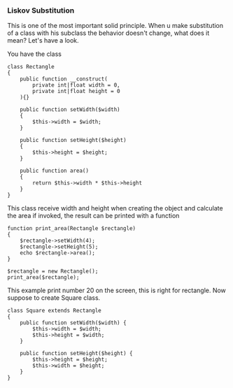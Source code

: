 ### Liskov Substitution

This is one of the most important solid principle.
When u make substitution of a class with his subclass the behavior doesn't change, what does it mean? Let's have a look.

You have the class

```
class Rectangle
{
    public function __construct(
        private int|float width = 0,
        private int|float height = 0
    ){}

    public function setWidth($width)
    {
        $this->width = $width;
    }

    public function setHeight($height)
    {
        $this->height = $height;
    }

    public function area()
    {
        return $this->width * $this->height
    }
}
```

This class receive width and height when creating the object and calculate the area if invoked, the result can be printed with a function

```
function print_area(Rectangle $rectangle)
{
    $rectangle->setWidth(4);
    $rectangle->setHeight(5);
    echo $rectangle->area();
}

$rectangle = new Rectangle();
print_area($rectangle);
```

This example print number 20 on the screen, this is right for rectangle. Now suppose to create Square class.

```
class Square extends Rectangle
{
    public function setWidth($width) {
        $this->width = $width;
        $this->height = $width;
    }

    public function setHeight($height) {
        $this->height = $height;
        $this->width = $height;
    }
}
```

